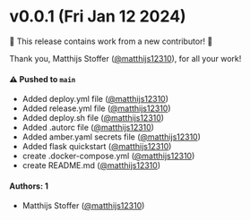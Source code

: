 # v0.0.1 (Fri Jan 12 2024)

:tada: This release contains work from a new contributor! :tada:

Thank you, Matthijs Stoffer ([@matthijs12310](https://github.com/matthijs12310)), for all your work!

#### ⚠️ Pushed to `main`

- Added deploy.yml file ([@matthijs12310](https://github.com/matthijs12310))
- Added release.yml file ([@matthijs12310](https://github.com/matthijs12310))
- Added deploy.sh file ([@matthijs12310](https://github.com/matthijs12310))
- Added .autorc file ([@matthijs12310](https://github.com/matthijs12310))
- Added amber.yaml secrets file ([@matthijs12310](https://github.com/matthijs12310))
- Added flask quickstart ([@matthijs12310](https://github.com/matthijs12310))
- create .docker-compose.yml ([@matthijs12310](https://github.com/matthijs12310))
- create README.md ([@matthijs12310](https://github.com/matthijs12310))

#### Authors: 1

- Matthijs Stoffer ([@matthijs12310](https://github.com/matthijs12310))
